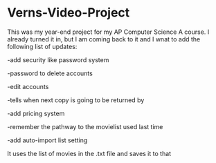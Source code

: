 # Verns-Video-Project

This was my year-end project for my AP Computer Science A course. I already turned it in, but I am coming back to it and I wnat to add the following list of updates:

-add security like password system

-password to delete accounts

-edit accounts

-tells when next copy is going to be returned by

-add pricing system

-remember the pathway to the movielist used last time

-add auto-import list setting

It uses the list of movies in the .txt file and saves it to that
